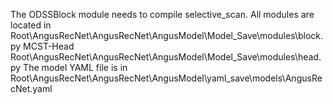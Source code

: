 The ODSSBlock module needs to compile selective_scan.
All modules are located in  Root\AngusRecNet\AngusRecNet\AngusModel\Model_Save\modules\block.py
MCST-Head Root\AngusRecNet\AngusRecNet\AngusModel\Model_Save\modules\head.py
The model YAML file is in Root\AngusRecNet\AngusRecNet\AngusModel\yaml_save\models\AngusRecNet.yaml
